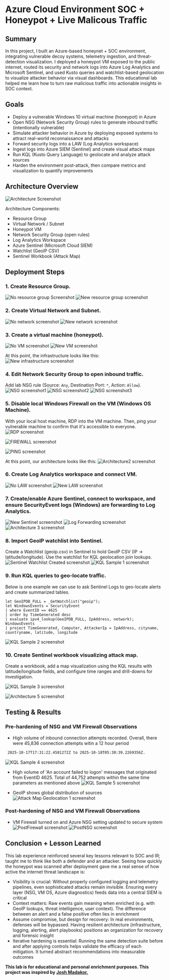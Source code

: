 # Azure Cloud Environment SOC + Honeypot + Live Malicous Traffic
## Summary
In this project, I built an Azure-based honeynet + SOC environment, integrating vulnerable decoy systems, telemetry ingestion, and threat-detection visualization. I deployed a honeypot VM exposed to the public internet, routed its security and network logs into Azure Log Analytics and Microsoft Sentinel, and used Kusto queries and watchlist-based geolocation to visualize attacker behavior via visual dashboards. This educational lab helped me learn how to turn raw malicious traffic into actionable insights in SOC context.

## Goals
- Deploy a vulnerable Windows 10 virtual machine (honeypot) in Azure
- Open NSG (Network Security Group) rules to generate inbound traffic (intentionally vulnerable)
- Simulate attacker behavior in Azure by deploying exposed systems to attract real-world reconnaissance and attacks
- Forward security logs into a LAW (Log Analytics workspace)
- Ingest logs into Azure SIEM (Sentinel) and create visual attack maps
- Run KQL (Kusto Query Language) to geolocate and analyze attack sources
- Harden the environment post-attack, then compare metrics and visualization to quantify improvements

## Architecture Overview
![Architecture Screenshot](images/Architecture.PNG)

Architecture Components:
- Resource Group
- Virtual Network / Subnet
- Honeypot VM
- Network Security Group (open rules)
- Log Analytics Workspace
- Azure Sentinel (Microsoft Cloud SIEM)
- Watchlist (GeoIP CSV)
- Sentinel Workbook (Attack Map)

## Deployment Steps
### 1. Create Resource Group.
![No resource group Screenshot](images/Resourcegroup1.png)
![New resource group screenshot](images/Resourcegroup2.png)

### 2. Create Virtual Network and Subnet.
![No network screenshot](images/Nonetwork.PNG)
![New network screenshot](images/Newnetwork.PNG)

### 3. Create a virtual machine (honeypot).
![No VM screenshot](images/VM1.PNG)
![New VM screenshot](images/VM2.PNG)

At this point, the infrastructure looks like this:
![New infrastructure screenshot](images/Infrastructure.PNG)

### 4. Edit Network Security Group to open inbound traffic.
Add lab NSG rule (Source: `Any`, Destination Port: `*`, Action: `Allow`).
![NSG screenshot1](images/NSG1.png)
![NSG screenshot2](images/NSG2.png)
![NSG screenshot3](images/NSG3.PNG)

### 5. Disable local Windows Firewall on the VM (Windows OS Machine). 
With your local host machine, RDP into the VM machine. Then, ping your vulnerable machine to confirm that it's accessible to everyone.
![RDP screenshot](images/RDP1.png)

![FIREWALL screenshot](images/FIREWALL1.png)

![PING screenshot](images/PING1.png)

At this point, our architecture looks like this:
![Architecture2 screenshot](images/Architecture2.PNG)

### 6. Create Log Analytics workspace and connect VM.
   
![No LAW screenshot](images/LAW1.png)
![New LAW screenshot](images/LAW2.png)

### 7. Create/enable Azure Sentinel, connect to workspace, and ensure SecurityEvent logs (Windows) are forwarding to Log Analytics.
![New Sentinel screenshot](images/SentinelInstalled.PNG)
![Log Forwarding screenshot](images/LogForwarding.PNG)
![Architecture 3 screenshot](images/Architecture4.PNG)

### 8. Import GeoIP watchlist into Sentinel.
Create a Watchlist (geoip.csv) in Sentinel to hold GeoIP CSV (IP → latitude/longitude). Use the watchlist for KQL geolocation join lookups.
![Sentinel Watchlist Created screenshot](images/WatchlistSentinel.PNG)
![KQL Sample 1 screenshot](images/KQL1.png)

### 9. Run KQL queries to geo-locate traffic.
Below is one example we can use to ask Sentinel Logs to geo-locate alerts and create summarized tables.
```kql
let GeoIPDB_FULL = _GetWatchlist("geoip");
let WindowsEvents = SecurityEvent
| where EventID == 4625
| order by TimeGenerated desc
| evaluate ipv4_lookup(GeoIPDB_FULL, IpAddress, network);
WindowsEvents
| project TimeGenerated, Computer, AttackerIp = IpAddress, cityname, countryname, latitude, longitude
```
![KQL Sample 2 screenshot](images/KQL2.png)

### 10. Create Sentinel workbook visualizing attack map.
Create a workbook, add a map visualization using the KQL results with latitude/longitude fields, and configure time ranges and drill-downs for investigation.

![KQL Sample 3 screenshot](images/KQL3.png)

![Architecture 5 screenshot](images/Architecture5.png)

## Testing & Results
### Pre-hardening of NSG and VM Firewall Observations
- High volume of inbound connection attempts recorded. Overall, there were 45,836 connection attempts witin a 12 hour period
 ```bash
  2025-10-17T17:31:22.4581272Z to 2025-10-18T05:30:39.2269356Z.
```
![KQL Sample 4 screenshot](images/KQL4.PNG)

- High volume of 'An account failed to logon' messages that originated from EventID 4625. Total of 44,752 attempts within the same time parameters as mentioned above
![KQL Sample 5 screenshot](images/KQL5.PNG)

- GeoIP shows global distribution of sources
![Attack Map Geolocation 1 screenshot](images/AttachMapGeo1.PNG)

### Post-hardening of NSG and VM Firewall Observations
- VM Firewall turned on and Azure NSG setting updated to secure system
![PostFirewall screenshot](images/PostFirewall.PNG)
![PostNSG screenshot](images/PostNSGSettings.PNG)


## Conclusion + Lesson Learned
This lab experience reinforced several key lessons relevant to SOC and IR; taught me to think like both a defender and an attacker. Seeing how quickly the honeypot was scanned after deployment gave me a real sense of how active the internet threat landscape is:
- Visibility is crucial: Without properly configured logging and telemetry pipelines, even sophisticated attacks remain invisible. Ensuring every layer (NSG, VM OS, Azure diagnostics) feeds data into a central SIEM is critical
- Context matters: Raw events gain meaning when enriched (e.g. with GeoIP lookups, threat intelligence, user context). The difference between an alert and a false positive often lies in enrichment
- Assume compromise, but design for recovery: In real environments, defenses will be bypassed. Having resilient architecture (infrastructure, logging, alerting, alert playbooks) positions an organization for recovery and forensic insight
- Iterative hardening is essential: Running the same detection suite before and after applying controls helps validate the efficacy of each mitigation. It turned abstract recommendations into measurable outcomes



**This lab is for educational and personal enrichment purposes. This project was inspired by [Josh Madakor.]([https://github.com/matiassingers/awesome-readme](https://youtu.be/g5JL2RIbThM?si=9qM-EVpNHu73wXf0))**
